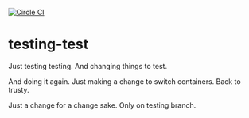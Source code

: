[![Circle CI](https://circleci.com/gh/keybits/testing-test.svg?style=svg)](https://circleci.com/gh/keybits/testing-test)

# testing-test

Just testing testing. And changing things to test.

And doing it again. Just making a change to switch containers. Back to trusty.

Just a change for a change sake. Only on testing branch.
